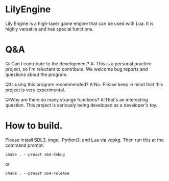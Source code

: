 # LilyEngine
Lily Engine is a high-layer game engine that can be used with Lua. It is highly versatile and has special functions.
# Q&A
Q: Can I contribute to the development?
A: This is a personal practice project, so I'm reluctant to contribute. We welcome bug reports and questions about the program.

Q:Is using this program recommended?
A:No. Please keep in mind that this project is very experimental.

Q:Why are there so many strange functions?
A:That's an interesting question. This project is seriously being developed as a developer's toy.

# How to build.
Please install SDL3, imgui, Python3, and Lua via vcpkg.
Then run this at the command prompt.
```
cmake . --preset x64-debug
```
or
```
cmake . --preset x64-release
```